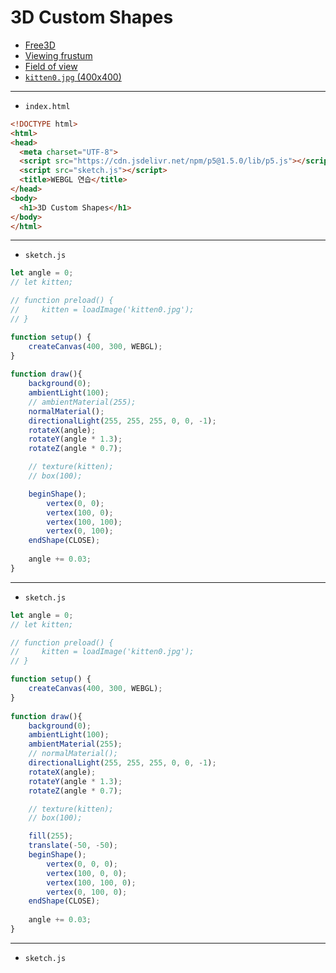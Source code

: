 # 3D Custom Shapes

- [Free3D](https://free3d.com/)
- [Viewing frustum](https://en.wikipedia.org/wiki/Viewing_frustum)
- [Field of view](https://en.wikipedia.org/wiki/Field_of_view)
- [`kitten0.jpg` (400x400)](https://terabox.com/s/1TzuGgPasm8pdCGNyZwN2rQ)

---
 
- `index.html`

```html
<!DOCTYPE html>
<html>
<head>
  <meta charset="UTF-8">
  <script src="https://cdn.jsdelivr.net/npm/p5@1.5.0/lib/p5.js"></script>
  <script src="sketch.js"></script>
  <title>WEBGL 연습</title>
</head>
<body>
  <h1>3D Custom Shapes</h1>
</body>
</html>
```


---

- `sketch.js`

```javascript
let angle = 0;
// let kitten;

// function preload() {
//     kitten = loadImage('kitten0.jpg');
// }

function setup() {
    createCanvas(400, 300, WEBGL); 
}
  
function draw(){
    background(0);
    ambientLight(100);
    // ambientMaterial(255);
    normalMaterial();
    directionalLight(255, 255, 255, 0, 0, -1);
    rotateX(angle);
    rotateY(angle * 1.3);
    rotateZ(angle * 0.7);

    // texture(kitten);
    // box(100);

    beginShape();
        vertex(0, 0);
        vertex(100, 0);
        vertex(100, 100);
        vertex(0, 100);
    endShape(CLOSE);
    
    angle += 0.03;
}
```

---

- `sketch.js`

```javascript
let angle = 0;
// let kitten;

// function preload() {
//     kitten = loadImage('kitten0.jpg');
// }

function setup() {
    createCanvas(400, 300, WEBGL); 
}
  
function draw(){
    background(0);
    ambientLight(100);
    ambientMaterial(255);
    // normalMaterial();
    directionalLight(255, 255, 255, 0, 0, -1);
    rotateX(angle);
    rotateY(angle * 1.3);
    rotateZ(angle * 0.7);

    // texture(kitten);
    // box(100);

    fill(255);
    translate(-50, -50);
    beginShape();
        vertex(0, 0, 0);
        vertex(100, 0, 0);
        vertex(100, 100, 0);
        vertex(0, 100, 0);
    endShape(CLOSE);
    
    angle += 0.03;
}
```

---

- `sketch.js`

```javascript

```

